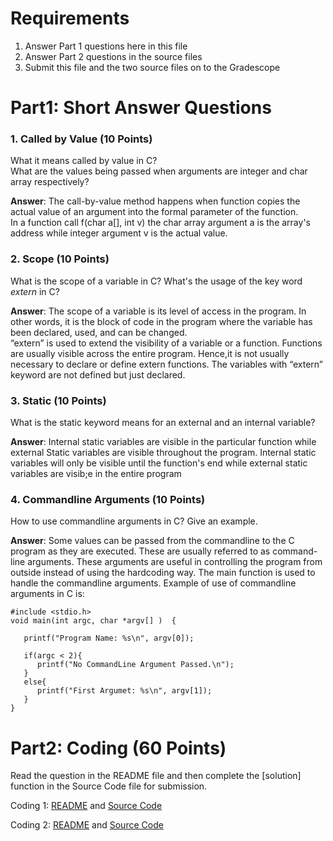 # Requirements

1. Answer Part 1 questions here in this file
2. Answer Part 2 questions in the source files
3. Submit this file and the two source files on to the Gradescope

# Part1: Short Answer Questions

### 1. Called by Value (10 Points)

What it means called by value in C?<br />
What are the values being passed when arguments are integer and char array respectively?

**Answer**:
The call-by-value method happens when function copies the actual value of an argument into the formal parameter of the function. <br />
In a function call f(char a[], int v) the char array argument a is the array's address while integer argument v is the  actual value.

### 2. Scope (10 Points)

What is the scope of a variable in C? What's the usage of the key word *extern* in C?

**Answer**:
The scope of a variable is its level of access in the program. In other words, it is the block of code in the program where the variable has been declared, used, and can be changed.<br />
“extern” is used to extend the visibility of a variable or a function. Functions are usually visible across the entire program. Hence,it is not usually necessary to declare or define extern functions. The variables with “extern” keyword are not defined but just declared.

### 3. Static (10 Points)

What is the static keyword means for an external and an internal variable?

**Answer**:
Internal static variables are visible in the particular function while external Static variables are visible throughout the program. Internal static variables will only be visible until the function's end while external static variables are visib;e in the entire program
### 4. Commandline Arguments (10 Points)

How to use commandline arguments in C? Give an example.

**Answer**:
Some values can be passed from the commandline to the C program as they are executed. These are usually referred to as command-line arguments. These arguments are useful in controlling the program from outside instead of using the hardcoding way. The main function is used to handle the commandline arguments.
Example of use of commandline arguments in C is:
```
#include <stdio.h>  
void main(int argc, char *argv[] )  {  
  
   printf("Program Name: %s\n", argv[0]);  
   
   if(argc < 2){  
      printf("No CommandLine Argument Passed.\n");  
   }  
   else{  
      printf("First Argumet: %s\n", argv[1]);  
   }  
}  
```

# Part2: Coding  (60 Points)

Read the question in the README file and then complete the [solution] function
in the Source Code file for submission.

Coding 1: [README](coding_1.MD) and [Source Code](coding_1.c)

Coding 2: [README](Coding_2.MD) and [Source Code](coding_2.c)
